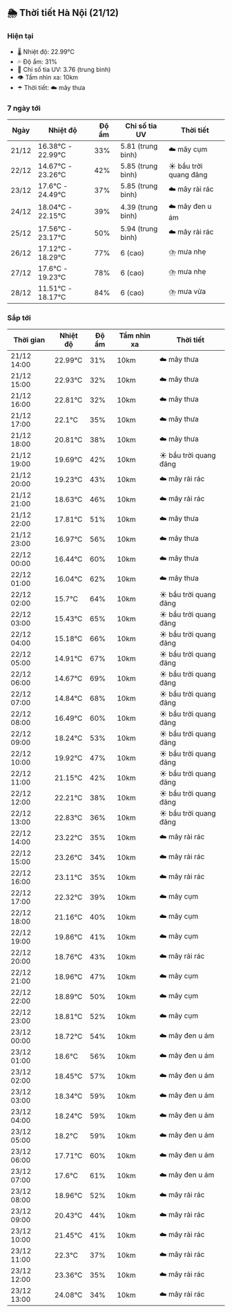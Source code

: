 ## 🌦️ Thời tiết Hà Nội (21/12)

### Hiện tại

- 🌡️ Nhiệt độ: 22.99℃
- 💦 Độ ẩm: 31%
- 🌟 Chỉ số tia UV: 3.76 (trung bình)
- 👁️ Tầm nhìn xa: 10km
- ☂️ Thời tiết: ☁️ mây thưa

### 7 ngày tới

| Ngày | Nhiệt độ | Độ ẩm | Chỉ số tia UV | Thời tiết |
| --- | --- | --- | --- | --- |
| 21/12 | 16.38℃ - 22.99℃ | 33% | 5.81 (trung bình) | ☁️ mây cụm |
| 22/12 | 14.67℃ - 23.26℃ | 42% | 5.85 (trung bình) | ☀️ bầu trời quang đãng |
| 23/12 | 17.6℃ - 24.49℃ | 37% | 5.85 (trung bình) | ☁️ mây rải rác |
| 24/12 | 18.04℃ - 22.15℃ | 39% | 4.39 (trung bình) | ☁️ mây đen u ám |
| 25/12 | 17.56℃ - 23.17℃ | 50% | 5.94 (trung bình) | ☁️ mây rải rác |
| 26/12 | 17.12℃ - 18.29℃ | 77% | 6 (cao) | ⛈️ mưa nhẹ |
| 27/12 | 17.6℃ - 19.23℃ | 78% | 6 (cao) | ⛈️ mưa nhẹ |
| 28/12 | 11.51℃ - 18.17℃ | 84% | 6 (cao) | ⛈️ mưa vừa |

### Sắp tới

| Thời gian | Nhiệt độ | Độ ẩm | Tầm nhìn xa | Thời tiết |
| --- | --- | --- | --- | --- |
| 21/12 14:00 | 22.99℃ | 31% | 10km | ☁️ mây thưa |
| 21/12 15:00 | 22.93℃ | 32% | 10km | ☁️ mây thưa |
| 21/12 16:00 | 22.81℃ | 32% | 10km | ☁️ mây thưa |
| 21/12 17:00 | 22.1℃ | 35% | 10km | ☁️ mây thưa |
| 21/12 18:00 | 20.81℃ | 38% | 10km | ☁️ mây thưa |
| 21/12 19:00 | 19.69℃ | 42% | 10km | ☀️ bầu trời quang đãng |
| 21/12 20:00 | 19.23℃ | 43% | 10km | ☁️ mây rải rác |
| 21/12 21:00 | 18.63℃ | 46% | 10km | ☁️ mây rải rác |
| 21/12 22:00 | 17.81℃ | 51% | 10km | ☁️ mây thưa |
| 21/12 23:00 | 16.97℃ | 56% | 10km | ☁️ mây thưa |
| 22/12 00:00 | 16.44℃ | 60% | 10km | ☁️ mây thưa |
| 22/12 01:00 | 16.04℃ | 62% | 10km | ☁️ mây thưa |
| 22/12 02:00 | 15.7℃ | 64% | 10km | ☀️ bầu trời quang đãng |
| 22/12 03:00 | 15.43℃ | 65% | 10km | ☀️ bầu trời quang đãng |
| 22/12 04:00 | 15.18℃ | 66% | 10km | ☀️ bầu trời quang đãng |
| 22/12 05:00 | 14.91℃ | 67% | 10km | ☀️ bầu trời quang đãng |
| 22/12 06:00 | 14.67℃ | 69% | 10km | ☀️ bầu trời quang đãng |
| 22/12 07:00 | 14.84℃ | 68% | 10km | ☀️ bầu trời quang đãng |
| 22/12 08:00 | 16.49℃ | 60% | 10km | ☀️ bầu trời quang đãng |
| 22/12 09:00 | 18.24℃ | 53% | 10km | ☀️ bầu trời quang đãng |
| 22/12 10:00 | 19.92℃ | 47% | 10km | ☀️ bầu trời quang đãng |
| 22/12 11:00 | 21.15℃ | 42% | 10km | ☀️ bầu trời quang đãng |
| 22/12 12:00 | 22.21℃ | 38% | 10km | ☀️ bầu trời quang đãng |
| 22/12 13:00 | 22.83℃ | 36% | 10km | ☀️ bầu trời quang đãng |
| 22/12 14:00 | 23.22℃ | 35% | 10km | ☁️ mây rải rác |
| 22/12 15:00 | 23.26℃ | 34% | 10km | ☁️ mây rải rác |
| 22/12 16:00 | 23.11℃ | 35% | 10km | ☁️ mây rải rác |
| 22/12 17:00 | 22.32℃ | 39% | 10km | ☁️ mây cụm |
| 22/12 18:00 | 21.16℃ | 40% | 10km | ☁️ mây cụm |
| 22/12 19:00 | 19.86℃ | 41% | 10km | ☁️ mây cụm |
| 22/12 20:00 | 18.76℃ | 43% | 10km | ☁️ mây rải rác |
| 22/12 21:00 | 18.96℃ | 47% | 10km | ☁️ mây cụm |
| 22/12 22:00 | 18.89℃ | 50% | 10km | ☁️ mây cụm |
| 22/12 23:00 | 18.81℃ | 52% | 10km | ☁️ mây cụm |
| 23/12 00:00 | 18.72℃ | 54% | 10km | ☁️ mây đen u ám |
| 23/12 01:00 | 18.6℃ | 56% | 10km | ☁️ mây đen u ám |
| 23/12 02:00 | 18.45℃ | 57% | 10km | ☁️ mây đen u ám |
| 23/12 03:00 | 18.34℃ | 59% | 10km | ☁️ mây đen u ám |
| 23/12 04:00 | 18.24℃ | 59% | 10km | ☁️ mây đen u ám |
| 23/12 05:00 | 18.2℃ | 59% | 10km | ☁️ mây đen u ám |
| 23/12 06:00 | 17.71℃ | 60% | 10km | ☁️ mây đen u ám |
| 23/12 07:00 | 17.6℃ | 61% | 10km | ☁️ mây đen u ám |
| 23/12 08:00 | 18.96℃ | 52% | 10km | ☁️ mây rải rác |
| 23/12 09:00 | 20.43℃ | 44% | 10km | ☁️ mây rải rác |
| 23/12 10:00 | 21.45℃ | 41% | 10km | ☁️ mây rải rác |
| 23/12 11:00 | 22.3℃ | 37% | 10km | ☁️ mây rải rác |
| 23/12 12:00 | 23.36℃ | 35% | 10km | ☁️ mây rải rác |
| 23/12 13:00 | 24.08℃ | 34% | 10km | ☁️ mây rải rác |

